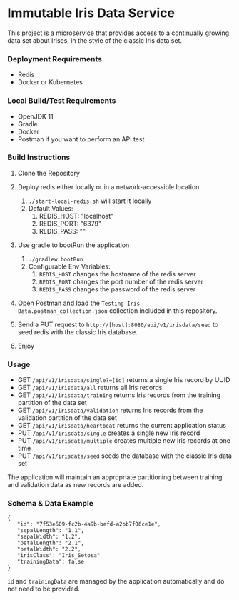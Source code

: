 # Immutable Iris Data Service

This project is a microservice that provides access to a continually growing data set about Irises, in the style of the classic Iris data set.

### Deployment Requirements

 * Redis
 * Docker or Kubernetes

### Local Build/Test Requirements

  * OpenJDK 11
  * Gradle
  * Docker
  * Postman if you want to perform an API test

### Build Instructions

1. Clone the Repository

2. Deploy redis either locally or in a network-accessible location.
    1. `./start-local-redis.sh` will start it locally
    2. Default Values:
       1. REDIS_HOST: "localhost"
       2. REDIS_PORT: "6379"
       3. REDIS_PASS: ""

3. Use gradle to bootRun the application
   1. `./gradlew bootRun`
   2. Configurable Env Variables:
      1. `REDIS_HOST` changes the hostname of the redis server
      2. `REDIS_PORT` changes the port number of the redis server
      3. `REDIS_PASS` changes the password of the redis server
   
4. Open Postman and load the `Testing Iris Data.postman_collection.json` collection included in this repository.

5. Send a PUT request to `http://[host]:8080/api/v1/irisdata/seed` to seed redis with the classic Iris database.

6. Enjoy

### Usage

* GET `/api/v1/irisdata/single?=[id]` returns a single Iris record by UUID
* GET `/api/v1/irisdata/all` returns all Iris records
* GET `/api/v1/irisdata/training` returns Iris records from the training partition of the data set
* GET `/api/v1/irisdata/validation` returns Iris records from the validation partition of the data set
* GET `/api/v1/irisdata/heartbeat` returns the current application status
* PUT `/api/v1/irisdata/single` creates a single new Iris record
* PUT `/api/v1/irisdata/multiple` creates multiple new Iris records at one time
* PUT `/api/v1/irisdata/seed` seeds the database with the classic Iris data set

The application will maintain an appropriate partitioning between training and validation data as new records are added.

### Schema & Data Example

    {
       "id": "7f53e509-fc2b-4a9b-befd-a2bb7f06ce1e",
       "sepalLength": "1.1",
       "sepalWidth": "1.2",
       "petalLength": "2.1",
       "petalWidth": "2.2",
       "irisClass": "Iris_Setosa"
       "trainingData": false
    }

`id` and `trainingData` are managed by the application automatically and do not need to be provided.